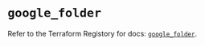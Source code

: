 # `google_folder`

Refer to the Terraform Registory for docs: [`google_folder`](https://registry.terraform.io/providers/hashicorp/google-beta/4.63.0/docs/resources/google_folder).

